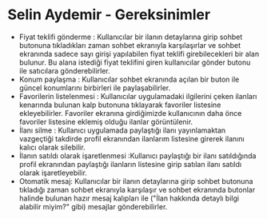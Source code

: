 # Selin Aydemir - Gereksinimler
- Fiyat teklifi gönderme : Kullanıcılar bir ilanın detaylarına girip sohbet butonuna tıkladıkları zaman sohbet ekranıyla karşılaşırlar ve sohbet ekranında sadece sayı girişi yapılabilen fiyat teklifi girebilecekleri bir alan bulunur. Bu alana istediği fiyat teklifini giren kullanıcılar gönder butonu ile satıcılara gönderebilirler.
- Konum paylaşma : Kullanıcılar sohbet ekranında açılan bir buton ile güncel konumlarını birbirleri ile paylaşabilirler.
- Favorilerin listelenmesi : Kullanıcılar uygulamadaki ilgilerini çeken ilanları kenarında bulunan kalp butonuna tıklayarak favoriler listesine ekleyebilirler. Favoriler ekranına girdiğimizde kullanıcının daha önce favoriler listesine eklemiş olduğu ilanlar görüntülenir.
- İlanı silme : Kullanıcı uygulamada paylaştığı ilanı yayınlamaktan vazgeçtiği takdirde profil ekranından ilanlarım listesine girerek ilanını kalıcı olarak silebilir.
- İlanın satıldı olarak işaretlenmesi :Kullanıcı paylaştığı bir ilanı satıldığında profil ekranından paylaştığı ilanların listesine girip satılan ilanı satıldı olarak işaretleyebilir.   
- Otomatik mesaj: Kullanıcılar bir ilanın detaylarına girip sohbet butonuna tıkladığı zaman sohbet ekranıyla karşılaşır ve sohbet ekranında butonlar halinde bulunan hazır mesaj kalıpları ile ("İlan hakkında detaylı bilgi alabilir miyim?" gibi) mesajlar gönderebilirler.

